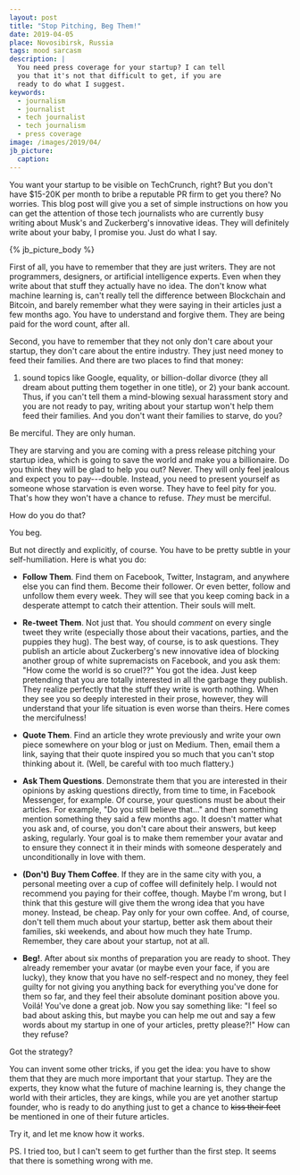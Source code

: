 ```yaml
---
layout: post
title: "Stop Pitching, Beg Them!"
date: 2019-04-05
place: Novosibirsk, Russia
tags: mood sarcasm
description: |
  You need press coverage for your startup? I can tell
  you that it's not that difficult to get, if you are
  ready to do what I suggest.
keywords:
  - journalism
  - journalist
  - tech journalist
  - tech journalism
  - press coverage
image: /images/2019/04/
jb_picture:
  caption:
---
```


You want your startup to be visible on TechCrunch, right? But you don't have
$15-20K per month to bribe a reputable PR firm to get you there? No worries.
This blog post will give you a set of simple instructions on how you can
get the attention of those tech journalists who are currently busy
writing about Musk's and Zuckerberg's innovative ideas. They will
definitely write about your baby, I promise you. Just do what I say.

<!--more-->

{% jb_picture_body %}

First of all, you have to remember that they are just writers. They are not programmers,
designers, or artificial intelligence experts. Even when they write about that stuff
they actually have no idea. The don't know what machine learning is,
can't really tell the difference between Blockchain and Bitcoin,
and barely remember what they were saying in their articles just a
few months ago. You have to understand and forgive them.
They are being paid for the word count, after all.

Second, you have to remember that they not only don't care about your startup,
they don't care about the entire industry. They just need money
to feed their families. And there are two places to find that money:
1) sound topics like Google, equality, or billion-dollar divorce (they all dream about
putting them together in one title), or 2) your bank account. Thus,
if you can't tell them a mind-blowing sexual harassment story and you are not ready
to pay, writing about your startup won't help them feed their families.
And you don't want their families to starve, do you?

Be merciful. They are only human.

They are starving and you are coming with a press release pitching your startup
idea, which is going to save the world and make you a billionaire. Do you think
they will be glad to help you out? Never. They will only feel jealous and expect you to pay---double.
Instead, you need to present yourself as someone whose starvation is even worse. They have
to feel pity for you. That's how they won't have a chance to refuse. _They_ must
be merciful.

How do you do that?

You beg.

But not directly and explicitly, of course. You have to be pretty
subtle in your self-humiliation. Here is what you do:

  * **Follow Them**.
    Find them on Facebook, Twitter, Instagram, and anywhere else
    you can find them. Become their follower. Or even better, follow
    and unfollow them every week. They will see that you keep coming back
    in a desperate attempt to catch their attention.
    Their souls will melt.

  * **Re-tweet Them**.
    Not just that. You should _comment_ on every single tweet they write
    (especially those about their vacations, parties, and the puppies they hug).
    The best way, of course, is to ask questions. They publish an article
    about Zuckerberg's new innovative idea of blocking another group
    of white supremacists on Facebook, and you ask them: "How come the world
    is so cruel??" You got the idea. Just keep pretending that you
    are totally interested in all the garbage they publish. They realize perfectly
    that the stuff they write is worth nothing. When they see you
    so deeply interested in their prose, however, they will understand that your
    life situation is even worse than theirs. Here comes the mercifulness!

  * **Quote Them**.
    Find an article they wrote previously and write your own piece somewhere
    on your blog or just on Medium. Then, email them a link, saying that their quote
    inspired you so much that you can't stop thinking about it.
    (Well, be careful with too much flattery.)

  * **Ask Them Questions**.
    Demonstrate them that you are interested in their opinions by asking
    questions directly, from time to time, in Facebook Messenger, for example. Of course,
    your questions must be about their articles. For example, "Do you still
    believe that..." and then something mention something they said a few months ago. It doesn't
    matter what you ask and, of course, you don't care about their answers,
    but keep asking, regularly. Your goal is to make them remember your
    avatar and to ensure they connect it in their minds with someone desperately and
    unconditionally in love with them.

  * **(Don't) Buy Them Coffee**.
    If they are in the same city with you, a personal meeting over a cup
    of coffee will definitely help. I would not recommend you paying for their
    coffee, though. Maybe I'm wrong, but I think that this gesture will
    give them the wrong idea that you have money. Instead, be cheap. Pay only
    for your own coffee. And, of course, don't tell them much about your
    startup, better ask them about their families, ski weekends, and about
    how much they hate Trump. Remember, they care about your startup, not at all.

  * **Beg!**.
    After about six months of preparation you are ready to shoot. They already remember
    your avatar (or maybe even your face, if you are lucky),
    they know that you have no self-respect and no money,
    they feel guilty for not giving you anything back for everything you've
    done for them so far, and they feel their absolute dominant
    position above you. Voilá! You've done a great job. Now you say something like:
    "I feel so bad about asking this, but maybe you can help me out
    and say a few words about my startup in one of your articles, pretty please?!"
    How can they refuse?

Got the strategy?

You can invent some other tricks, if you get the idea: you have to show them
that they are much more important that your startup. They are the experts,
they know what the future of machine learning is, they change the world
with their articles, they are kings, while you are yet another startup
founder, who is ready to do anything just to get a chance to
<del>kiss their feet</del> be mentioned in one of their future articles.

Try it, and let me know how it works.

PS. I tried too, but I can't seem to get further than the first step. It seems
that there is something wrong with me.
